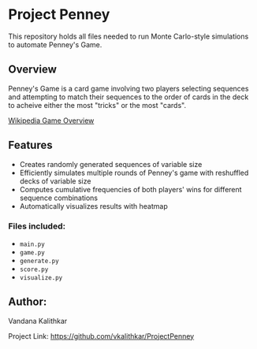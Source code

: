 # Project Penney

This repository holds all files needed to run Monte Carlo-style simulations to automate Penney's Game.

## Overview 

Penney's Game is a card game involving two players selecting sequences and attempting to match their sequences to the order of cards in the deck to acheive either the most "tricks" or the most "cards". 

[Wikipedia Game Overview](https://en.wikipedia.org/wiki/Penney%27s_game) 


## Features
* Creates randomly generated sequences of variable size 
* Efficiently simulates multiple rounds of Penney's game with reshuffled decks of variable size
* Computes cumulative frequencies of both players' wins for different sequence combinations
* Automatically visualizes results with heatmap 

### Files included:

* `main.py`
* `game.py`
* `generate.py`
* `score.py`
* `visualize.py`

## Author:

Vandana Kalithkar

Project Link: https://github.com/vkalithkar/ProjectPenney 